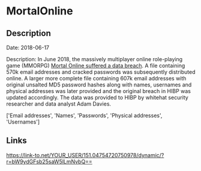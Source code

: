 # MortalOnline

## Description

Date: 2018-06-17

Description:
In June 2018, the massively multiplayer online role-playing game (MMORPG) <a href="https://account.mortalonline.com/breach.html" target="_blank" rel="noopener">Mortal Online suffered a data breach</a>. A file containing 570k email addresses and cracked passwords was subsequently distributed online. A larger more complete file containing 607k email addresses with original unsalted MD5 password hashes along with names, usernames and physical addresses was later provided and the original breach in HIBP was updated accordingly. The data was provided to HIBP by whitehat security researcher and data analyst Adam Davies.


['Email addresses', 'Names', 'Passwords', 'Physical addresses', 'Usernames']

## Links

https://link-to.net/YOUR_USER/151.04754720750978/dynamic/?r=bW9ydGFsb25saW5lLmNvbQ==